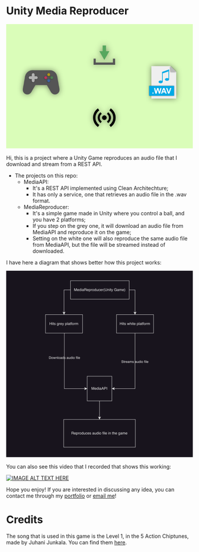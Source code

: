 # Unity Media Reproducer

![Project Banner](/media/project-banner.png)


Hi, this is a project where a Unity Game reproduces an audio file that I download and stream from a REST API.

- The projects on this repo:
    - MediaAPI:
        - It's a REST API implemented using Clean Architechture;
        - It has only a service, one that retrieves an audio file in the .wav format.
    - MediaReproducer:
        - It's a simple game made in Unity where you control a ball, and you have 2 platforms;
        - If you step on the grey one, it will download an audio file from MediaAPI and reproduce it on the game;
        - Setting on the white one will also reproduce the same audio file from MediaAPI, but the file will be streamed instead of downloaded.

I have here a diagram that shows better how this project works:

![Project Diagram](/media/project-diagram.png)

You can also see this video that I recorded that shows this working:

[![IMAGE ALT TEXT HERE](https://img.youtube.com/vi/V100rlCYnU0/0.jpg)](https://youtu.be/V100rlCYnU0)

Hope you enjoy! If you are interested in discussing any idea, you can contact me through my [portfolio](https://www.eduardobagarrao.com) or [email me](mailto:general@eduardobagarrao.com)! 



# Credits

The song that is used in this game is the Level 1, in the 5 Action Chiptunes, made by Juhani Junkala. You can find them [here](https://opengameart.org/content/5-chiptunes-action).